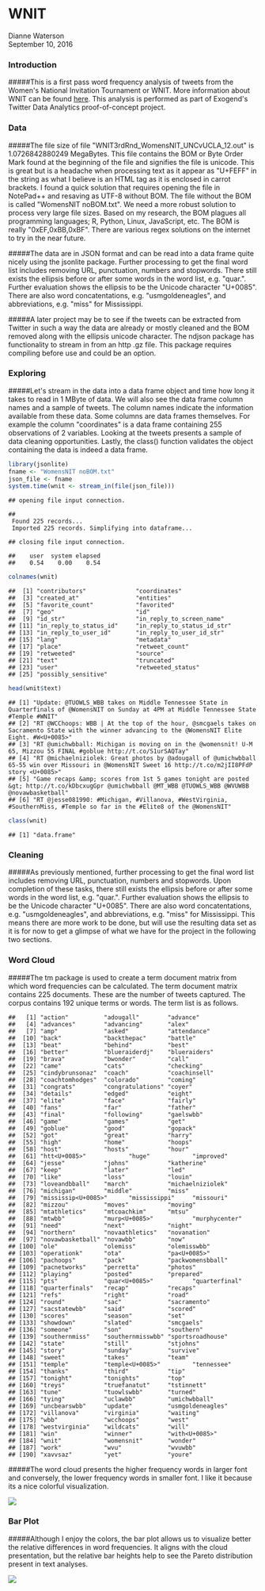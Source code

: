 # WNIT
Dianne Waterson  
September 10, 2016  





### Introduction

#####This is a first pass word frequency analysis of tweets from the Women's National Invitation Tournament or WNIT. More information about WNIT can be found [here](http://www.womensnit.com/). This analysis is performed as part of Exogend's Twitter Data Analytics proof-of-concept project.

### Data

#####The file size of file "WNIT3rdRnd_WomensNIT_UNCvUCLA_12.out" is 1.0726842880249 MegaBytes. This file contains the BOM or Byte Order Mark found at the beginning of the file and signifies the file is unicode. This is great but is a headache when processing text as it appear as "U+FEFF" in the string as what I believe is an HTML tag as it is enclosed in carrot brackets. I found a quick solution that requires opening the file in NotePad++ and resaving as UTF-8 without BOM. The file without the BOM is called "WomensNIT noBOM.txt". We need a more robust solution to process very large file sizes. Based on my research, the BOM plagues all programming languages; R, Python, Linux, JavaScript, etc. The BOM is really "0xEF,0xBB,0xBF". There are various regex solutions on the internet to try in the near future.

#####The data are in JSON format and can be read into a data frame quite nicely using the jsonlite package. Further processing to get the final word list includes removing URL, punctuation, numbers and stopwords. There still exists the ellipsis before or after some words in the word list, e.g. "quar.". Further evaluation shows the ellipsis to be the Unicode character "U+0085". There are also word concatentations, e.g. "usmgoldeneagles", and abbreviations, e.g. "miss" for Mississippi.

#####A later project may be to see if the tweets can be extracted from Twitter in such a way the data are already or mostly cleaned and the BOM removed along with the ellipsis unicode character. The ndjson package has functionality to stream in from an http .gz file. This package requires compiling before use and could be an option.

### Exploring

#####Let's stream in the data into a data frame object and time how long it takes to read in 1 MByte of data. We will also see the data frame column names and a sample of tweets. The column names indicate the information available from these data. Some columns are data frames themselves. For example the column "coordinates" is a data frame containing 255 observations of 2 variables. Looking at the tweets presents a sample of data cleaning opportunities. Lastly, the class() function validates the object containing the data is indeed a data frame.


```r
library(jsonlite)
fname <- "WomensNIT noBOM.txt"
json_file <- fname
system.time(wnit <- stream_in(file(json_file)))
```

```
## opening file input connection.
```

```
## 
 Found 225 records...
 Imported 225 records. Simplifying into dataframe...
```

```
## closing file input connection.
```

```
##    user  system elapsed 
##    0.54    0.00    0.54
```

```r
colnames(wnit)
```

```
##  [1] "contributors"              "coordinates"              
##  [3] "created_at"                "entities"                 
##  [5] "favorite_count"            "favorited"                
##  [7] "geo"                       "id"                       
##  [9] "id_str"                    "in_reply_to_screen_name"  
## [11] "in_reply_to_status_id"     "in_reply_to_status_id_str"
## [13] "in_reply_to_user_id"       "in_reply_to_user_id_str"  
## [15] "lang"                      "metadata"                 
## [17] "place"                     "retweet_count"            
## [19] "retweeted"                 "source"                   
## [21] "text"                      "truncated"                
## [23] "user"                      "retweeted_status"         
## [25] "possibly_sensitive"
```

```r
head(wnit$text)
```

```
## [1] "Update: @TUOWLS_WBB takes on Middle Tennessee State in Quarterfinals of @WomensNIT on Sunday at 4PM at Middle Tennessee State #Temple #WNIT"       
## [2] "RT @WCChoops: WBB | At the top of the hour, @smcgaels takes on Sacramento State with the winner advancing to the @WomensNIT Elite Eight. #W<U+0085>"      
## [3] "RT @umichwbball: Michigan is moving on in the @womensnit! U-M 65, Mizzou 55 FINAL #goblue http://t.co/S1urSAQTay"                                  
## [4] "RT @michaelniziolek: Great photos by @adougall of @umichwbball 65-55 win over Missouri in @WomensNIT Sweet 16 http://t.co/m2jII8PFdP story <U+0085>"      
## [5] "Game recaps &amp; scores from 1st 5 games tonight are posted &gt; http://t.co/kDbcxugGpr @umichwbball @MT_WBB @TUOWLS_WBB @WVUWBB @novawbasketball"
## [6] "RT @jesse081990: #Michigan, #Villanova, #WestVirginia, #SouthernMiss, #Temple so far in the #Elite8 of the @WomensNIT"
```

```r
class(wnit)
```

```
## [1] "data.frame"
```




### Cleaning

#####As previously mentioned, further processing to get the final word list includes removing URL, punctuation, numbers and stopwords. Upon completion of these tasks, there still exists the ellipsis before or after some words in the word list, e.g. "quar.". Further evaluation shows the ellipsis to be the Unicode character "U+0085". There are also word concatentations, e.g. "usmgoldeneagles", and abbreviations, e.g. "miss" for Mississippi. This means there are more work to be done, but will use the resulting data set as it is for now to get a glimpse of what we have for the project in the following two sections.

### Word Cloud

#####The tm package is used to create a term document matrix from which word frequencies can be calculated. The term document matrix contains 225 documents. These are the number of tweets captured. The corpus contains 192 unique terms or words. The term list is as follows.


```
##   [1] "action"          "adougall"        "advance"        
##   [4] "advances"        "advancing"       "alex"           
##   [7] "amp"             "asked"           "attendance"     
##  [10] "back"            "backthepac"      "battle"         
##  [13] "beat"            "behind"          "best"           
##  [16] "better"          "blueraiderdj"    "blueraiders"    
##  [19] "brava"           "bwonder"         "call"           
##  [22] "came"            "cats"            "checking"       
##  [25] "cindybrunsonaz"  "coach"           "coachinsell"    
##  [28] "coachtomhodges"  "colorado"        "coming"         
##  [31] "congrats"        "congratulations" "coyer"          
##  [34] "details"         "edged"           "eight"          
##  [37] "elite"           "face"            "fairly"         
##  [40] "fans"            "far"             "father"         
##  [43] "final"           "following"       "gaelswbb"       
##  [46] "game"            "games"           "get"            
##  [49] "goblue"          "good"            "gopack"         
##  [52] "got"             "great"           "harry"          
##  [55] "high"            "home"            "hoops"          
##  [58] "host"            "hosts"           "hour"           
##  [61] "htt<U+0085>"            "huge"            "improved"       
##  [64] "jesse"           "johns"           "katherine"      
##  [67] "keep"            "later"           "led"            
##  [70] "like"            "loss"            "louin"          
##  [73] "loveandbball"    "march"           "michaelniziolek"
##  [76] "michigan"        "middle"          "miss"           
##  [79] "mississip<U+0085>"      "mississippi"     "missouri"       
##  [82] "mizzou"          "moves"           "moving"         
##  [85] "mtathletics"     "mtcoachkim"      "mtsu"           
##  [88] "mtwbb"           "murp<U+0085>"           "murphycenter"   
##  [91] "need"            "next"            "night"          
##  [94] "northern"        "novaathletics"   "novanation"     
##  [97] "novawbasketball" "novawbb"         "now"            
## [100] "ole"             "olemiss"         "olemisswbb"     
## [103] "operationk"      "ota"             "pa<U+0085>"            
## [106] "pachoops"        "pack"            "packwomensbball"
## [109] "pacnetworks"     "perretta"        "photos"         
## [112] "playing"         "posted"          "prepared"       
## [115] "pts"             "quar<U+0085>"           "quarterfinal"   
## [118] "quarterfinals"   "recap"           "recaps"         
## [121] "refs"            "right"           "road"           
## [124] "round"           "sac"             "sacramento"     
## [127] "sacstatewbb"     "said"            "scored"         
## [130] "scores"          "season"          "set"            
## [133] "showdown"        "slated"          "smcgaels"       
## [136] "someone"         "son"             "southern"       
## [139] "southernmiss"    "southernmisswbb" "sportsroadhouse"
## [142] "state"           "still"           "stjohns"        
## [145] "story"           "sunday"          "survive"        
## [148] "sweet"           "takes"           "team"           
## [151] "temple"          "temple<U+0085>"         "tennessee"      
## [154] "thanks"          "third"           "tip"            
## [157] "tonight"         "tonights"        "top"            
## [160] "treys"           "truefanatut"     "tstinnett"      
## [163] "tune"            "tuowlswbb"       "turned"         
## [166] "tying"           "uclawbb"         "umichwbball"    
## [169] "uncbearswbb"     "update"          "usmgoldeneagles"
## [172] "villanova"       "virginia"        "waiting"        
## [175] "wbb"             "wcchoops"        "west"           
## [178] "westvirginia"    "wildcats"        "will"           
## [181] "win"             "winner"          "with<U+0085>"          
## [184] "wnit"            "womensnit"       "wonder"         
## [187] "work"            "wvu"             "wvuwbb"         
## [190] "xavvsaz"         "yet"             "youre"
```

#####The word cloud presents the higher frequency words in larger font and conversely, the lower frequency words in smaller font. I like it because its a nice colorful visualization.

![](WNIT_files/figure-html/wordcloud-1.png)<!-- -->

### Bar Plot

#####Although I enjoy the colors, the bar plot allows us to visualize better the relative differences in word frequencies. It aligns with the cloud presentation, but the relative bar heights help to see the Pareto distribution present in text analyses.

![](WNIT_files/figure-html/barplot-1.png)<!-- -->

